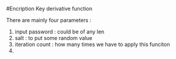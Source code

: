 #Encription
Key derivative function

There are mainly four parameters :
1. input password : could be of any len
2. salt  : to put some random value
3. iteration count : how many times we have to apply this funciton
4. 